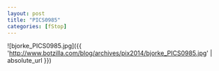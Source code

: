 ```yaml
---
layout: post
title: "PICS0985"
categories: [fStop]
---
```



![bjorke_PICS0985.jpg]({{ 'http://www.botzilla.com/blog/archives/pix2014/bjorke_PICS0985.jpg' | absolute_url }})


